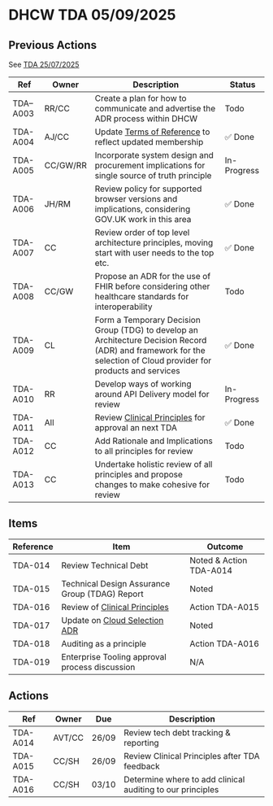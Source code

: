 # DHCW TDA 05/09/2025

## Previous Actions

See [TDA 25/07/2025](../25-06-2025/index.md)

| Ref      | Owner    | Description | Status |
| -------- | -------- | ----------- | ------ |
| TDA–A003 | RR/CC    | Create a plan for how to communicate and advertise the ADR process within DHCW | Todo |
| TDA-A004 | AJ/CC    | Update [Terms of Reference​](../../terms-of-reference/index.md) to reflect updated membership | ✅ Done |
| TDA-A005 | CC/GW/RR | Incorporate system design and procurement implications for single source of truth principle | In-Progress |
| TDA-A006 | JH/RM    | Review policy for supported browser versions and implications, considering GOV.UK work in this area | ✅ Done |
| TDA-A007 | CC       | Review order of top level architecture principles, moving start with user needs to the top etc. | ✅ Done |
| TDA-A008 | CC/GW    | Propose an ADR for the use of FHIR before considering other healthcare standards for interoperability | Todo |
| TDA-A009 | CL       | Form a Temporary Decision Group (TDG) to develop an Architecture Decision Record (ADR) and framework for the selection of Cloud provider for products and services | ✅ Done |
| TDA-A010 | RR       | Develop ways of working around API Delivery model for review | In-Progress |
| TDA-A011 | All      | Review [Clinical Principles​](../../../../principles/clinical/index.md) for approval an next TDA | ✅ Done |
| TDA-A012 | CC       | Add Rationale and Implications to all principles for review | Todo |
| TDA-A013 | CC       | Undertake holistic review of all principles and propose changes to make cohesive for review | Todo |

## Items

| Reference | Item | Outcome |
| --------- | ---- | ------- |
| TDA-014   | Review Technical Debt | Noted & Action TDA-A014 |
| TDA-015   | Technical Design Assurance Group (TDAG) Report | Noted |
| TDA-016   | Review of [Clinical Principles​](../../../../principles/clinical/index.md) | Action TDA-A015 |
| TDA-017   | Update on [Cloud Selection ADR​](https://github.com/GIG-Cymru-NHS-Wales/architecture-decision-records/issues/30) | Noted |
| TDA-018   | Auditing as a principle | Action TDA-A016 |
| TDA-019   | Enterprise Tooling approval process discussion | N/A |

## Actions

| Ref      | Owner    | Due   | Description |
| -------- | -------- | ----- | ----------- |
| TDA-A014 | AVT/CC   | 26/09 | Review tech debt tracking & reporting |
| TDA-A015 | CC/SH    | 26/09 | Review Clinical Principles after TDA feedback |
| TDA-A016 | CC/SH    | 03/10 | Determine where to add clinical auditing to our principles |

